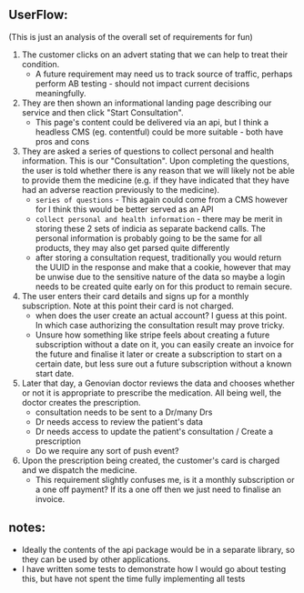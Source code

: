 
## UserFlow:
(This is just an analysis of the overall set of requirements for fun)

1. The customer clicks on an advert stating that we can help to treat their condition.
   - A future requirement may need us to track source of traffic, perhaps perform AB testing - should not impact current decisions meaningfully.
2. They are then shown an informational landing page describing our service and then
   click "Start Consultation".
   - This page's content could be delivered via an api, but I think a headless CMS (eg. contentful) could be more suitable - both have pros and cons
3. They are asked a series of questions to collect personal and health information. This
   is our "Consultation". Upon completing the questions, the user is told whether there is
   any reason that we will likely not be able to provide them the medicine (e.g. if they
   have indicated that they have had an adverse reaction previously to the medicine).
   - `series of questions` - This again could come from a CMS however for I think this would be better served as an API
   - `collect personal and health information` - there may be merit in storing these 2 sets of indicia as separate backend calls. The personal information is probably going to be the same for all products, they may also get parsed quite differently
   - after storing a consultation request, traditionally you would return the UUID in the response and make that a cookie, however that may be unwise due to the sensitive nature of the data so maybe a login needs to be created quite early on for this product to remain secure.
4. The user enters their card details and signs up for a monthly subscription. Note at
   this point their card is not charged.
   - when does the user create an actual account? I guess at this point. In which case authorizing the consultation result may prove tricky.
   - Unsure how something like stripe feels about creating a future subscription without a date on it, you can easily create an invoice for the future and finalise it later or create a subscription to start on a certain date, but less sure out a future subscription without a known start date.
5. Later that day, a Genovian doctor reviews the data and chooses whether or not it is
   appropriate to prescribe the medication. All being well, the doctor creates the
   prescription.
   - consultation needs to be sent to a Dr/many Drs
   - Dr needs access to review the patient's data
   - Dr needs access to update the patient's consultation / Create a prescription 
   - Do we require any sort of push event?
6. Upon the prescription being created, the customer's card is charged and we dispatch
   the medicine.
   - This requirement slightly confuses me, is it a monthly subscription or a one off payment? If its a one off then we just need to finalise an invoice.


## notes:
 - Ideally the contents of the api package would be in a separate library, so they can be used by other applications.
 - I have written some tests to demonstrate how I would go about testing this, but have not spent the time fully implementing all tests